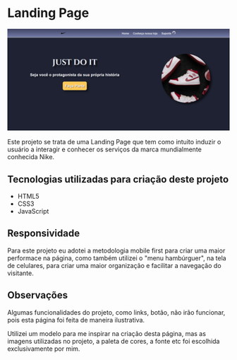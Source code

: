 <h1>Landing Page</h1>

<img src="imagens/print-tela.png">

<p>
    Este projeto se trata de uma Landing Page que tem como intuito induzir o usuário a interagir e conhecer os serviços da marca mundialmente conhecida Nike.
</p>

<h2>Tecnologias utilizadas para criação deste projeto</h2>

<ul>
    <li>HTML5
    <li>CSS3
    <li>JavaScript
</ul>

<h2>Responsividade</h2>

<p>
    Para este projeto eu adotei a metodologia mobile first para criar uma maior performace na página, como também utilizei o "menu hambúrguer", na tela de celulares, para criar uma maior organização e facilitar a navegação do visitante.
</p>

<h2>Observações</h2>

<p>
    Algumas funcionalidades do projeto, como links, botão, não irão funcionar, pois esta página foi feita de maneira ilustrativa.
</p>    

<p>
    Utilizei um modelo para me inspirar na criação desta página, mas as imagens utilizadas no projeto, a paleta de cores, a fonte etc foi escolhida exclusivamente por mim.
</p>    


 
